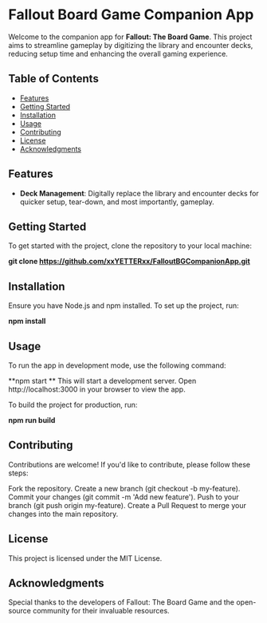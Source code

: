 # Fallout Board Game Companion App

Welcome to the companion app for **Fallout: The Board Game**. This project aims to streamline gameplay by digitizing the library and encounter decks, reducing setup time and enhancing the overall gaming experience.

## Table of Contents
- [Features](#features)
- [Getting Started](#getting-started)
- [Installation](#installation)
- [Usage](#usage)
- [Contributing](#contributing)
- [License](#license)
- [Acknowledgments](#Acknowledgments)

## Features
- **Deck Management**: Digitally replace the library and encounter decks for quicker setup, tear-down, and most importantly, gameplay.

## Getting Started
To get started with the project, clone the repository to your local machine:


**git clone https://github.com/xxYETTERxx/FalloutBGCompanionApp.git**


## Installation
Ensure you have Node.js and npm installed. To set up the project, run:

**npm install**

## Usage
To run the app in development mode, use the following command:

**npm start
**
This will start a development server. Open http://localhost:3000 in your browser to view the app.

To build the project for production, run:

**npm run build**

## Contributing
Contributions are welcome! If you'd like to contribute, please follow these steps:

Fork the repository.
Create a new branch (git checkout -b my-feature).
Commit your changes (git commit -m 'Add new feature').
Push to your branch (git push origin my-feature).
Create a Pull Request to merge your changes into the main repository.

## License
This project is licensed under the MIT License.

## Acknowledgments
Special thanks to the developers of Fallout: The Board Game and the open-source community for their invaluable resources.
